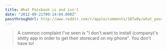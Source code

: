 ```yaml
---
title: What Passbook is and isn't
date: "2012-09-21T09:14:04.000Z"
passthroughUrl: http://www.reddit.com/r/apple/comments/107w8y/what_passbook_is_and_isnt/
---
```


> A common complaint I've seen is "I don't want to install (company)'s shitty app in order to get their storecard on my phone". You don't have to!